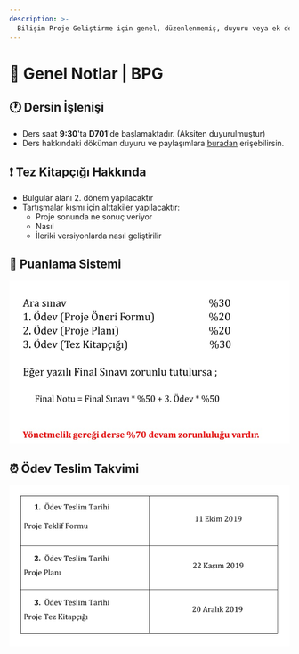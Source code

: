 ```yaml
---
description: >-
  Bilişim Proje Geliştirme için genel, düzenlenmemiş, duyuru veya ek ders kaynağı notları
---
```


# 📖 Genel Notlar \| BPG

## 🕐 Dersin İşlenişi

* Ders saat **9:30**'ta **D701**'de başlamaktadır. \(Aksiten duyurulmuştur\)
* Ders hakkındaki döküman duyuru ve paylaşımlara [buradan](https://drive.google.com/drive/folders/1AWmBGylil0LdmAGZPY8HL4LkqcmLPd4h) erişebilirsin.

## ❗ Tez Kitapçığı Hakkında

* Bulgular alanı 2. dönem yapılacaktır
* Tartışmalar kısmı için alttakiler yapılacaktır:
  * Proje sonunda ne sonuç veriyor
  * Nasıl
  * İleriki versiyonlarda nasıl geliştirilir

## 💯 Puanlama Sistemi

![](../../../.github/assets/bpg%20puanlama%20sistemi.jpeg)

## ⏰ Ödev Teslim Takvimi

![](../../../.github/assets/bpg_homework.png)

